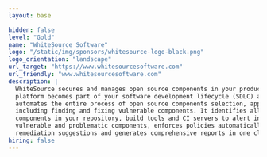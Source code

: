 ```yaml
---
layout: base

hidden: false
level: "Gold"
name: "WhiteSource Software"
logo: "/static/img/sponsors/whitesource-logo-black.png"
logo_orientation: "landscape"
url_target: "https://www.whitesourcesoftware.com"
url_friendly: "www.whitesourcesoftware.com"
description: |
  WhiteSource secures and manages open source components in your products. Our
  platform becomes part of your software development lifecycle (SDLC) and
  automates the entire process of open source components selection, approval, and management,
  including finding and fixing vulnerable components. It identifies all open source
  components in your repository, build tools and CI servers to alert in real-time on
  vulnerable and problematic components, enforces policies automatically, provides
  remediation suggestions and generates comprehensive reports in one click.
hiring: false
---
```

